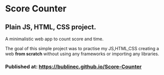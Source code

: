# Score Counter
## Plain JS, HTML, CSS project.

A minimalistic web app to count score and time.

The goal of this simple project was to practise my JS,HTML,CSS creating a web **from scratch** without using any frameworks or importing any libraries.

### Published at: https://bublinec.github.io/Score-Counter
